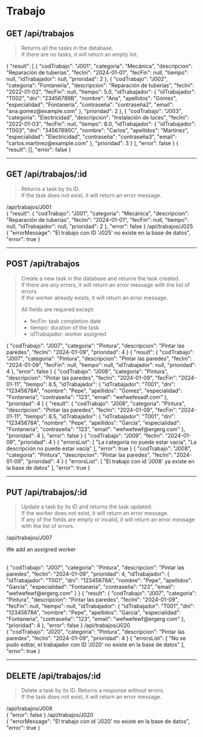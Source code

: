 # Trabajo

## GET /api/trabajos

> Returns all the tasks in the database.  
> If there are no tasks, it will return an empty list.

<tabs>
    <tab title="Successful response">
        <code-block lang="json">
            {
              "result": [
                {
                  "codTrabajo": "J001",
                  "categoria": "Mecánica",
                  "descripcion": "Reparación de tuberías",
                  "fecIni": "2024-01-01",
                  "fecFin": null,
                  "tiempo": null,
                  "idTrabajador": null,
                  "prioridad": 2
                },
                {
                  "codTrabajo": "J002",
                  "categoria": "Fontanería",
                  "descripcion": "Reparación de tuberías",
                  "fecIni": "2022-01-02",
                  "fecFin": null,
                  "tiempo": 5.0,
                  "idTrabajador": {
                    "idTrabajador": "T002",
                    "dni": "23456789B",
                    "nombre": "Ana",
                    "apellidos": "Gómez",
                    "especialidad": "Fontanería",
                    "contraseña": "contraseña2",
                    "email": "ana.gomez@example.com"
                  },
                  "prioridad": 2
                },
                {
                  "codTrabajo": "J003",
                  "categoria": "Electricidad",
                  "descripcion": "Instalación de luces",
                  "fecIni": "2022-01-03",
                  "fecFin": null,
                  "tiempo": 8.0,
                  "idTrabajador": {
                    "idTrabajador": "T003",
                    "dni": "34567890C",
                    "nombre": "Carlos",
                    "apellidos": "Martínez",
                    "especialidad": "Electricidad",
                    "contraseña": "contraseña3",
                    "email": "carlos.martinez@example.com"
                  },
                  "prioridad": 3
                }
              ],
              "error": false
            }
        </code-block>
    </tab>
    <tab title="Empty list response">
        <code-block lang="json">
            {
              "result": [],
              "error": false
            }
        </code-block>
    </tab>
</tabs>


***

## GET /api/trabajos/:id

> Returns a task by its ID.  
> If the task does not exist, it will return an error message.

<tabs>
    <tab title="Successful response">
        <tip>
            /api/trabajos/J001
        </tip> 
        <br/>
        <code-block lang="json">
            {
              "result": {
                "codTrabajo": "J001",
                "categoria": "Mecánica",
                "descripcion": "Reparación de tuberías",
                "fecIni": "2024-01-01",
                "fecFin": null,
                "tiempo": null,
                "idTrabajador": null,
                "prioridad": 2
              },
              "error": false
            }
        </code-block>
    </tab>
    <tab title="Non-existent task response">
        <tip>
            /api/trabajos/J025
        </tip>
        <br/>
        <code-block lang="json">
            {
              "errorMessage": "El trabajo con ID 'J025' no existe en la base de datos",
              "error": true
            }
        </code-block>
    </tab>
</tabs>

***

## POST /api/trabajos

> Create a new task in the database and returns the task created.  
> If there are any errors, it will return an error message with the list of errors.  
> If the worker already exists, it will return an error message.
>
> All fields are required except:
> - fecFin: task completion date
> - tiempo: duration of the task
> - idTrabajador: worker assigned

<tabs>
    <tab title="Successful body">
        <code-block lang="json">
            {
              "codTrabajo": "J007",
              "categoria": "Pintura",
              "descripcion": "Pintar las paredes",
              "fecIni": "2024-01-09",
              "prioridad": 4
            }
        </code-block>
    </tab>
    <tab title="Response">
        <code-block lang="json">
            {
              "result": {
                "codTrabajo": "J007",
                "categoria": "Pintura",
                "descripcion": "Pintar las paredes",
                "fecIni": "2024-01-09",
                "fecFin": null,
                "tiempo": null,
                "idTrabajador": null,
                "prioridad": 4
              },
              "error": false
            }
        </code-block>
    </tab>
</tabs>

<tabs>
    <tab title="Other successful body">
        <code-block lang="json">
            {
              "codTrabajo": "J008",
              "categoria": "Pintura",
              "descripcion": "Pintar las paredes",
              "fecIni": "2024-01-09",
              "fecFin": "2024-01-11",
              "tiempo": 8.5,
              "idTrabajador": {
                "idTrabajador": "T001",
                "dni": "12345678A",
                "nombre": "Pepe",
                "apellidos": "Gomez",
                "especialidad": "Fontanería",
                "contraseña": "123",
                "email": "wefwefesadf.com"
              },
              "prioridad": 4
            }
        </code-block>
    </tab>
    <tab title="Response">
        <code-block lang="json">
            {
              "result": {
                "codTrabajo": "J008",
                "categoria": "Pintura",
                "descripcion": "Pintar las paredes",
                "fecIni": "2024-01-09",
                "fecFin": "2024-01-11",
                "tiempo": 8.5,
                "idTrabajador": {
                  "idTrabajador": "T001",
                  "dni": "12345678A",
                  "nombre": "Pepe",
                  "apellidos": "García",
                  "especialidad": "Fontaneria",
                  "contraseña": "123",
                  "email": "wefwefewf@ergerg.com"
                },
                "prioridad": 4
              },
              "error": false
            }
        </code-block>
    </tab>
</tabs>

<tabs>
    <tab title="Error body">
        <code-block lang="json">
            {
              "codTrabajo": "J009",
              "fecIni": "2024-01-09",
              "prioridad": 4
            }
        </code-block>
    </tab>
    <tab title="Response">
        <code-block lang="json">
            {
              "errorsList": [
                "La categoría no puede estar vacía",
                "La descripción no puede estar vacía"
              ],
              "error": true
            }
        </code-block>
    </tab>
</tabs>

<tabs>
    <tab title="Other error body">
        <code-block lang="json">
            {
              "codTrabajo": "J008",
              "categoria": "Pintura",
              "descripcion": "Pintar las paredes",
              "fecIni": "2024-01-09",
              "prioridad": 4
            }
        </code-block>
    </tab>
    <tab title="Response">
        <code-block lang="json">
            {
              "errorsList": [
                "El trabajo con id 'J008' ya existe en la base de datos"
              ],
              "error": true
            }
        </code-block>
    </tab>
</tabs>

***

## PUT /api/trabajos/:id

> Update a task by its ID and returns the task updated.  
> If the worker does not exist, it will return an error message.  
> If any of the fields are empty or invalid, it will return an error message with the list of errors.

<tabs>
    <tab title="Successful body">
        <tip>
            /api/trabajos/J007
            <p>We add an assigned worker</p>
        </tip>
        <br/>
        <code-block lang="json">
            {
              "codTrabajo": "J007",
              "categoria": "Pintura",
              "descripcion": "Pintar las paredes",
              "fecIni": "2024-01-09",
              "prioridad": 4,
              "idTrabajador": {
                "idTrabajador": "T001",
                "dni": "12345678A",
                "nombre": "Pepe",
                "apellidos": "García",
                "especialidad": "Fontaneria",
                "contraseña": "123",
                "email": "wefwefewf@ergerg.com"
              }
            }
        </code-block>
    </tab>
    <tab title="Response">
        <code-block lang="json">
            {
              "result": {
                "codTrabajo": "J007",
                "categoria": "Pintura",
                "descripcion": "Pintar las paredes",
                "fecIni": "2024-01-09",
                "fecFin": null,
                "tiempo": null,
                "idTrabajador": {
                  "idTrabajador": "T001",
                  "dni": "12345678A",
                  "nombre": "Pepe",
                  "apellidos": "García",
                  "especialidad": "Fontaneria",
                  "contraseña": "123",
                  "email": "wefwefewf@ergerg.com"
                },
                "prioridad": 4
              },
              "error": false
            }
        </code-block>
    </tab>
</tabs>

<tabs>
    <tab title="Error body">
        <tip>
            /api/trabajos/J020
        </tip>
        <br/>
        <code-block lang="json">
            {
              "codTrabajo": "J020",
              "categoria": "Pintura",
              "descripcion": "Pintar las paredes",
              "fecIni": "2024-01-09",
              "prioridad": 4
            }
        </code-block>
    </tab>
    <tab title="Response">
        <code-block lang="json">
            {
              "errorsList": [
                "No se pudo editar, el trabajador con ID 'J020' no existe en la base de datos"
              ],
              "error": true
            }
        </code-block>
    </tab>
</tabs>

***

## DELETE /api/trabajos/:id

> Delete a task by its ID. Returns a response without errors.  
> If the task does not exist, it will return an error message.

<tabs>
    <tab title="Successfull response">
        <tip>
            /api/trabajos/J008
        </tip>
        <br/>
        <code-block lang="json">
            {
              "error": false
            }
        </code-block>
    </tab>
    <tab title="Non-existent task response">
        <tip>
            /api/trabajos/J020
        </tip>
        <br/>
        <code-block lang="json">
            {
              "errorMessage": "El trabajo con id 'J020' no existe en la base de datos",
              "error": true
            }
        </code-block>
    </tab>
</tabs>
